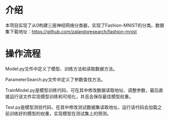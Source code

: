 #  介绍

本项目实现了从0构建三层神经网络分类器，实现了Fashion-MNIST的分类。数据集下载地址：https://github.com/zalandoresearch/fashion-mnist

# 操作流程

Model.py文件中定义了模型、训练方法和读取数据方法。

ParameterSearch.py文件中定义了参数查找方法。

TrainModel.py是模型训练代码，可在其中修改数据读取地址、调整参数，最后直接运行该文件实现模型训练和可视化，并且会保存最佳模型权重。

Test.py是模型测验代码，在其中修改测试数据集读取地址，运行该代码会加载之前训练好的模型的权重，实现模型在测试集上的预测。